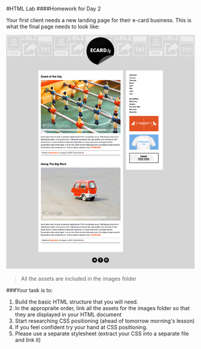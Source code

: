 #HTML Lab
####Homework for Day 2

Your first client needs a new landing page for their e-card business. This is what the final page needs to look like:

![](ecard-blog-screenshot.png)

> All the assets are included in the images folder

###Your task is to:

1. Build the basic HTML structure that you will need.
2. In the appropraite order, link all the assets for the images folder so that they are displayed in your HTML document
3. Start researching CSS positioning (ahead of tomorrow morning's lesson) 
4. If you feel confident try your hand at CSS positioning.
5. Please use a separate stylesheet (extract your CSS into a separate file and link it) 

 


